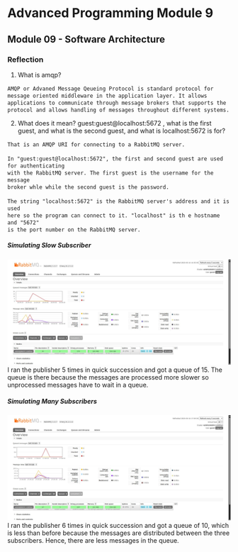 # Advanced Programming Module 9

## Module 09 - Software Architecture

### Reflection

1. What is amqp?
```
AMQP or Advaned Message Qeueing Protocol is standard protocol for message oriented middleware in the application layer. It allows applications to communicate through message brokers that supports the protocol and allows handling of messages throughout different systems.

```

2. What does it mean? guest:guest@localhost:5672 , what is the first guest, and what is the second guest, and what is localhost:5672 is for?
```
That is an AMQP URI for connecting to a RabbitMQ server. 

In "guest:guest@localhost:5672", the first and second guest are used
for authenticating
with the RabbitMQ server. The first guest is the username for the message
broker whle while the second guest is the password.

The string "localhost:5672" is the RabbitMQ server's address and it is used
here so the program can connect to it. "localhost" is th e hostname and "5672"
is the port number on the RabbitMQ server.
```

##### Simulating Slow Subscriber
![RabbitMQ Subscriber](images/rabbit_subscriber.jpg)
I ran the publisher 5 times in quick succession and got a queue of 15. The queue
is there because the messages are processed more slower so unprocessed messages
have to wait in a queue.

##### Simulating Many Subscribers
![RabbitMQ Subscriber Many](images/manysubscriber.jpg)
I ran the publisher 6 times in quick succession and got a queue of 10, which
is less than before because the messages are distributed between the three
subscribers. Hence, there are less messages in the queue.
